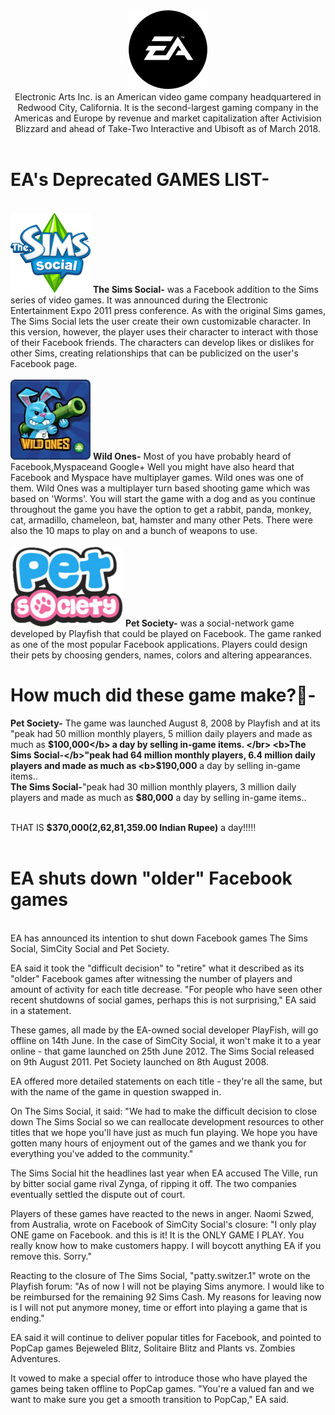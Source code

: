 <p align="center">
  <br>
  <img  src="./logo.png" alt="EA GAMES" width="128" height="128">
  <br>
  Electronic Arts Inc. is an American video game company headquartered in Redwood City, California. It is the second-largest gaming company in the Americas and Europe by revenue and market capitalization after Activision Blizzard and ahead of Take-Two Interactive and Ubisoft as of March 2018.
  </br>
  </br>
</p>

# EA's Deprecated GAMES LIST-

<br>
<img src="./Sims.png" alt="The Sims Social" width="128" height="128">
<b>The Sims Social-</b> was a Facebook addition to the Sims series of video games. It was announced during the Electronic Entertainment Expo 2011 press conference. As with the original Sims games, The Sims Social lets the user create their own customizable character. In this version, however, the player uses their character to interact with those of their Facebook friends. The characters can develop likes or dislikes for other Sims, creating relationships that can be publicized on the user's Facebook page.
</br>
  
<br>
<img src="./Wildones.jpg" alt="Wild ones" width="128" height="128">
<b>Wild Ones-</b> Most of you have probably heard of Facebook,Myspaceand Google+ Well you might have also heard that Facebook and Myspace have multiplayer games. Wild ones was one of them. Wild Ones was a multiplayer turn based shooting game which was based on 'Worms'. You will start the game with a dog and as you continue throughout the game you have the option to get a rabbit, panda, monkey, cat, armadillo, chameleon, bat, hamster and many other Pets. There were also the 10 maps to play on and a bunch of weapons to use.
</br>
  
<br>
<img src="./PetSociety.png" alt="Pet Society" width="180" height="128">
<b>Pet Society-</b> was a social-network game developed by Playfish that could be played on Facebook. The game ranked as one of the most popular Facebook applications. Players could design their pets by choosing genders, names, colors and altering appearances.
</br>

# How much did these game make?🤔-

<b>Pet Society-</b> The game was launched August 8, 2008 by Playfish and at its "peak had 50 million monthly players, 5 million daily players and made as much as <b>$100,000</b> a day by selling in-game items.
</br>
<b>The Sims Social-</b>"peak had 64 million monthly players, 6.4 million daily players and made as much as <b>$190,000</b> a day by selling in-game items..
</br>
<b>The Sims Social-</b>"peak had 30 million monthly players, 3 million daily players and made as much as <b>$80,000</b> a day by selling in-game items..
</br>

<br>
THAT IS <b>$370,000(2,62,81,359.00 Indian Rupee)</b> a day!!!!!
</br>

<br>

# EA shuts down "older" Facebook games
</br>
EA has announced its intention to shut down Facebook games The Sims Social, SimCity Social and Pet Society.

EA said it took the "difficult decision" to "retire" what it described as its "older" Facebook games after witnessing the number of players and amount of activity for each title decrease. "For people who have seen other recent shutdowns of social games, perhaps this is not surprising," EA said in a statement.

These games, all made by the EA-owned social developer PlayFish, will go offline on 14th June. In the case of SimCity Social, it won't make it to a year online - that game launched on 25th June 2012. The Sims Social released on 9th August 2011. Pet Society launched on 8th August 2008.

EA offered more detailed statements on each title - they're all the same, but with the name of the game in question swapped in.

On The Sims Social, it said: "We had to make the difficult decision to close down The Sims Social so we can reallocate development resources to other titles that we hope you'll have just as much fun playing. We hope you have gotten many hours of enjoyment out of the games and we thank you for everything you've added to the community."

The Sims Social hit the headlines last year when EA accused The Ville, run by bitter social game rival Zynga, of ripping it off. The two companies eventually settled the dispute out of court.

Players of these games have reacted to the news in anger. Naomi Szwed, from Australia, wrote on Facebook of SimCity Social's closure: "I only play ONE game on Facebook. and this is it! It is the ONLY GAME I PLAY. You really know how to make customers happy. I will boycott anything EA if you remove this. Sorry."

Reacting to the closure of The Sims Social, "patty.switzer.1" wrote on the Playfish forum: "As of now I will not be playing Sims anymore. I would like to be reimbursed for the remaining 92 Sims Cash. My reasons for leaving now is I will not put anymore money, time or effort into playing a game that is ending."

EA said it will continue to deliver popular titles for Facebook, and pointed to PopCap games Bejeweled Blitz, Solitaire Blitz and Plants vs. Zombies Adventures.

It vowed to make a special offer to introduce those who have played the games being taken offline to PopCap games. "You're a valued fan and we want to make sure you get a smooth transition to PopCap," EA said.
